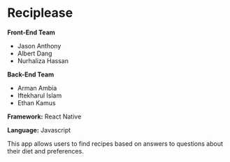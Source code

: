 # Reciplease
**Front-End Team**
- Jason Anthony
- Albert Dang
- Nurhaliza Hassan

**Back-End Team**
- Arman Ambia
- Iftekharul Islam
- Ethan Kamus

**Framework:** React Native

**Language:** Javascript

This app allows users to find recipes based on answers to questions about their diet and preferences.
